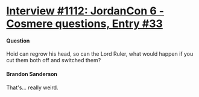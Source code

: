 # [Interview #1112: JordanCon 6 - Cosmere questions, Entry #33](https://www.theoryland.com/intvmain.php?i=1112#33)

#### Question

Hoid can regrow his head, so can the Lord Ruler, what would happen if you cut them both off and switched them?

#### Brandon Sanderson

That's… really weird.

